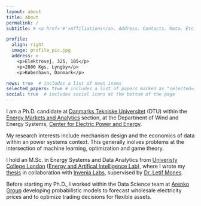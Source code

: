 ```yaml
---
layout: about
title: about
permalink: /
subtitle: # <a href='#'>Affiliations</a>. Address. Contacts. Moto. Etc.

profile:
  align: right
  image: profile_pic.jpg
  address: >
    <p>Elektrovej, 325, 105</p>
    <p>2800 Kgs. Lyngby</p>
    <p>København, Danmark</p>

news: true  # includes a list of news items
selected_papers: true # includes a list of papers marked as "selected={true}"
social: true  # includes social icons at the bottom of the page
---
```


I am a Ph.D. candidate at [Danmarks Tekniske Universitet](https://https://www.dtu.dk/) (DTU) within the 
[Energy Markets and Analytics](https://orbit.dtu.dk/en/organisations/energy-analytics-and-markets) section, 
at the Department of Wind and Energy Systems, [Center for Electric Power and Energy](https://www.cee.elektro.dtu.dk/).

My research interests include mechanism design and the economics of data within an power systems context. 
This generally inolves problems at the intersection of machine learning, optimization and game theory.

I hold an M.Sc. in Energy Systems and Data Analytics from 
[Univeristy College London](https://www.ucl.ac.uk/)
([Energy and Artifical Intelligence Lab](https://www.ucl.ac.uk/bartlett/energy/research/energy-systems-and-artificial-intelligence-lab)),
where I wrote my [thesis](https://arxiv.org/abs/2110.00306) in collaboration with [Invenia Labs](https://www.invenia.ca/labs/), supervised by [Dr. Letif Mones](https://www.letifmones.com/).

Before starting my Ph.D., I worked within the Data Science team at [Arenko Group](https://www.arenko.group/) 
developing probabilistic models to forecast wholesale electricity prices and to optimize trading 
decisions for flexible assets.